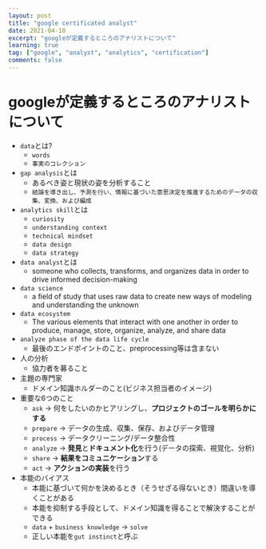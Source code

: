```yaml
---
layout: post
title: "google certificated analyst"
date: 2021-04-10
excerpt: "googleが定義するところのアナリストについて"
learning: true
tag: ["google", "analyst", "analytics", "certification"]
comments: false
---
```


# googleが定義するところのアナリストについて
 - `data`とは?
   - `words`
   - `事実のコレクション`
 - `gap analysis`とは
   - あるべき姿と現状の姿を分析すること
   - `結論を導き出し、予測を行い、情報に基づいた意思決定を推進するためのデータの収集、変換、および編成`
 - `analytics skill`とは
   - `curiosity`
   - `understanding context`
   - `technical mindset`
   - `data design`
   - `data strategy`
 - `data analyst`とは
   - someone who collects, transforms, and organizes data in order to drive informed decision-making
 - `data science`
   - a field of study that uses raw data to create new ways of modeling and understanding the unknown 
 - `data ecosystem`
   - The various elements that interact with one another in order to produce, manage, store, organize, analyze, and share data
 - `analyze phase of the data life cycle`
   - 最後のエンドポイントのこと、preprocessing等は含まない
 - 人の分析
   - 協力者を募ること
 - 主題の専門家
   - ドメイン知識ホルダーのこと(ビジネス担当者のイメージ)
 - 重要な6つのこと
   - `ask` -> 何をしたいのかヒアリングし、**プロジェクトのゴールを明らかにする**
   - `prepare` -> データの生成、収集、保存、およびデータ管理
   - `process` -> データクリーニング/データ整合性
   - `analyze` -> **発見**と**ドキュメント化**を行う(データの探索、視覚化、分析)
   - `share` -> **結果をコミュニケーション**する
   - `act` -> **アクションの実装**を行う
 - 本能のバイアス
   - 本能に基づいて何かを決めるとき（そうせざる得ないとき）間違いを導くことがある
   - 本能を抑制する手段として、ドメイン知識を得ることで解決することができる
   - `data` + `business knowledge` -> `solve`
   - 正しい本能を`gut instinct`と呼ぶ
